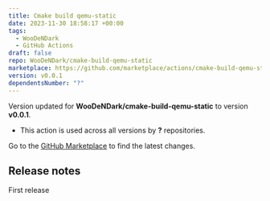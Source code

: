 ```yaml
---
title: Cmake build qemu-static
date: 2023-11-30 18:58:17 +00:00
tags:
  - WooDeNDark
  - GitHub Actions
draft: false
repo: WooDeNDark/cmake-build-qemu-static
marketplace: https://github.com/marketplace/actions/cmake-build-qemu-static
version: v0.0.1
dependentsNumber: "?"
---
```



Version updated for **WooDeNDark/cmake-build-qemu-static** to version **v0.0.1**.
- This action is used across all versions by **?** repositories.

Go to the [GitHub Marketplace](https://github.com/marketplace/actions/cmake-build-qemu-static) to find the latest changes.

## Release notes

First release
